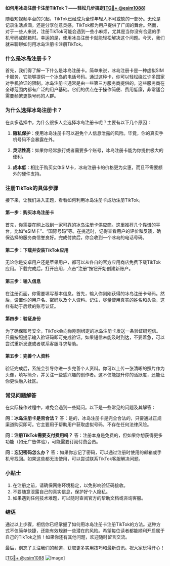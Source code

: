 **如何用冰岛注册卡注册TikTok？——轻松几步搞定[[TG💪+ @esim1088](https://t.me/s/esim1088)]**

随着短视频平台的兴起，TikTok已经成为全球年轻人不可或缺的一部分。无论是记录生活点滴，还是分享创意灵感，TikTok都为用户提供了广阔的舞台。然而，对于一些人来说，注册TikTok可能会遇到一些小麻烦，尤其是当你没有合适的手机号码或邮箱时。幸运的是，使用冰岛注册卡就能轻松解决这个问题。今天，我们就来聊聊如何用冰岛注册卡注册TikTok。

### 什么是冰岛注册卡？

首先，我们得了解一下什么是冰岛注册卡。简单来说，冰岛注册卡是一种虚拟SIM卡服务，它能够提供一个冰岛的电话号码。通过这种卡，你可以轻松绕过许多国家对手机验证的限制。冰岛注册卡通常是由一些第三方服务商提供的，这些服务商在全球范围内都有广泛的用户基础。它们的优点在于操作简便、费用低廉，非常适合需要频繁更换号码的人群。

### 为什么选择冰岛注册卡？

在众多选择中，为什么很多人会选择冰岛注册卡呢？主要有以下几个原因：

1. **隐私保护**：使用冰岛注册卡可以避免个人信息泄露的风险。毕竟，你的真实手机号码不会暴露在外。
   
2. **灵活性高**：如果你经常旅行或者需要多个账号，冰岛注册卡能为你提供极大的便利。

3. **成本低**：相比于购买实体SIM卡，冰岛注册卡的价格更为实惠，而且不需要额外的硬件支持。

### 注册TikTok的具体步骤

接下来，让我们进入正题，看看如何利用冰岛注册卡成功注册TikTok。

#### 第一步：购买冰岛注册卡

首先，你需要在网上找到一家可靠的冰岛注册卡供应商。这里推荐几个靠谱的平台，比如“eSIM卡”、“国际号码”等。在挑选时，记得查看用户的评价和反馈，确保选择的服务商信誉良好。完成付款后，你会收到一个冰岛的电话号码。

#### 第二步：下载并安装TikTok应用

无论你是安卓用户还是苹果用户，都可以从各自的官方应用商店免费下载TikTok应用。下载完成后，打开应用，点击“注册”按钮开始创建新账户。

#### 第三步：输入信息

在注册页面，你需要填写基本信息。首先，输入你刚刚获得的冰岛注册卡号码。然后，设置你的用户名、密码以及个人资料。记住，尽量使用真实的姓名和头像，这样有助于后续的账号认证。

#### 第四步：验证身份

为了确保账号安全，TikTok会向你刚刚绑定的冰岛注册卡发送一条验证码短信。只需按照提示输入验证码即可完成验证。如果短信未能及时到达，不要着急，可以尝试重新发送或者联系客服寻求帮助。

#### 第五步：完善个人资料

验证完成后，系统会引导你进一步完善个人资料。你可以上传一张清晰的照片作为头像，填写简介，并关注一些感兴趣的创作者。这不仅能提升你的活跃度，还能让你更快融入社区。

### 常见问题解答

在实际操作过程中，难免会遇到一些疑问。以下是一些常见的问题及其解答：

**问：冰岛注册卡是否合法？**
答：是的，冰岛注册卡是完全合法的，只要通过正规渠道购买即可。它主要用于帮助用户获取虚拟号码，不存在任何法律风险。

**问：注册TikTok需要支付费用吗？**
答：注册本身是免费的，但如果你想获得更多功能（如无广告体验），可能需要订阅付费会员。

**问：忘记密码怎么办？**
答：如果你忘记了密码，可以通过注册时使用的邮箱或手机号找回。如果这些都无法使用，可以尝试联系TikTok客服解决问题。

### 小贴士

1. 在注册之前，请确保网络环境稳定，以免影响验证码接收。
2. 不要随意泄露自己的真实信息，保护好个人隐私。
3. 如果遇到任何技术难题，可以随时查阅官方的帮助文档或咨询客服。

### 结语

通过以上步骤，相信你已经掌握了如何用冰岛注册卡注册TikTok的方法。这种方式不仅简单快捷，还能有效规避一些潜在的风险。希望每位读者都能顺利开启属于自己的TikTok之旅！如果你还有其他问题，欢迎随时留言交流。

最后，别忘了关注我们的频道，获取更多实用技巧和最新资讯。祝大家玩得开心！

[[TG💪+ @esim1088](https://t.me/s/esim1088) ![Image](https://i.postimg.cc/4NQfJmqS/Snipaste-2025-05-13-00-14-12.png)]